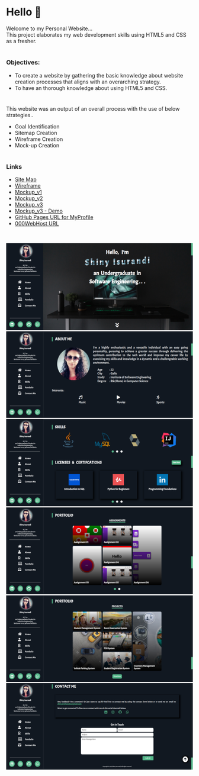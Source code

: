 # **Hello 👋**

Welcome to my Personal Website...
<br>
This project elaborates my web development skills using HTML5 and CSS as a fresher.

#

### **Objectives:**
- To create a website by gathering the basic knowledge about website creation processes that aligns with an overarching strategy.
- To have an thorough knowledge about using HTML5 and CSS.

#

This website was an output of an overall process with the use of below strategies..
- Goal Identification
- Sitemap Creation
- Wireframe Creation
- Mock-up Creation

#

### **Links**

- [Site Map](https://www.gloomaps.com/mPrbHCxryr)
- [Wireframe](https://wireframe.cc/pro/pp/8d62350e0489025)
- [Mockup_v1](https://www.figma.com/file/81f53Vz4qRitBel5nKIWZp/MyWebsite?node-id=81%3A181)
- [Mockup_v2](https://www.figma.com/file/gdh3qndEQiwImjZfrD5MSY/MyWebsite_v2?node-id=0%3A1)
- [Mockup_v3](https://www.figma.com/file/cMGuXnq9jdreH3kcQLRVsh/MyWebsite_v3?node-id=0%3A1)
- [Mockup_v3 - Demo](https://www.figma.com/proto/cMGuXnq9jdreH3kcQLRVsh/MyWebsite_v3?node-id=81%3A181&scaling=scale-down&page-id=0%3A1&starting-point-node-id=81%3A181)
- [GitHub Pages URL for MyProfile](https://shinyzu.github.io/MyProfile/)
- [000WebHost URL](https://shiny1141.000webhostapp.com/)

<br>

<img src = "assets/screenshots/1.png" alt = "sample"> <br>
<img src = "assets/screenshots/2.png" alt = "sample"> <br>
<img src = "assets/screenshots/3.png" alt = "sample"> <br>
<img src = "assets/screenshots/4.png" alt = "sample"> <br>
<img src = "assets/screenshots/5.png" alt = "sample"> <br>
<img src = "assets/screenshots/6.png" alt = "sample">




